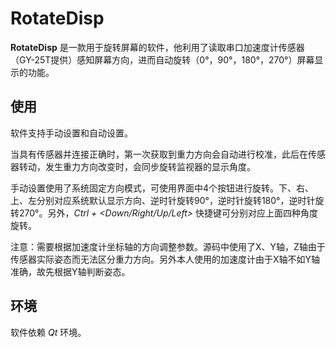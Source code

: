 # RotateDisp

**RotateDisp** 是一款用于旋转屏幕的软件，他利用了读取串口加速度计传感器（GY-25T提供）感知屏幕方向，进而自动旋转（0°，90°，180°，270°）屏幕显示的功能。

## 使用

软件支持手动设置和自动设置。

当具有传感器并连接正确时，第一次获取到重力方向会自动进行校准，此后在传感器转动，发生重力方向改变时，会同步旋转监视器的显示角度。

手动设置使用了系统固定方向模式，可使用界面中4个按钮进行旋转。下、右、上、左分别对应系统默认显示方向、逆时针旋转90°，逆时针旋转180°，逆时针旋转270°。另外，*Ctrl + <Down/Right/Up/Left>* 快捷键可分别对应上面四种角度旋转。

注意：需要根据加速度计坐标轴的方向调整参数。源码中使用了X、Y轴，Z轴由于传感器实际姿态而无法区分重力方向。另外本人使用的加速度计由于X轴不如Y轴准确，故先根据Y轴判断姿态。

## 环境

软件依赖 *Qt* 环境。

